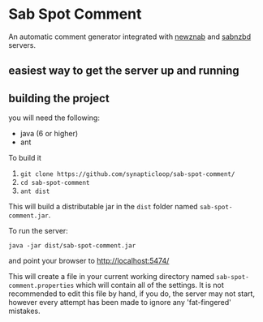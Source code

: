 Sab Spot Comment
================

An automatic comment generator integrated with [newznab](http://www.newznab.com/) and [sabnzbd](http://sabnzbd.org/) servers.

## easiest way to get the server up and running




## building the project

you will need the following:

  + java (6 or higher)
  + ant

To build it 

 1. ```git clone https://github.com/synapticloop/sab-spot-comment/```
 1. ```cd sab-spot-comment```
 1. ```ant dist```

This will build a distributable jar in the ```dist``` folder named ```sab-spot-comment.jar```.

To run the server:

```java -jar dist/sab-spot-comment.jar```

and point your browser to [http://localhost:5474/](http://localhost:5474/)

This will create a file in your current working directory named ```sab-spot-comment.properties``` which will contain all of the settings.  It is not recommended to edit this file by hand, if you do, the server may not start, however every attempt has been made to ignore any 'fat-fingered' mistakes.
